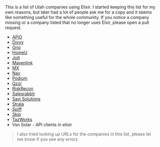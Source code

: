 This is a list of Utah companies using Elixir.
I started keeping this list for my own reasons, but later had a lot of people ask me for a copy and it seems like something useful for the whole community.
If you notice a company missing or a company listed that no longer uses Elxir, please open a pull request.

* [APiO](https://apio.tech/)
* [Divvy](https://getdivvy.com/)
* [Grio](https://thegrio.com/)
* [HomeU](https://www.homeuyyc.ca/)
* [Jolt](https://www.jolt.com/)
* [Mavenlink](https://www.mavenlink.com/)
* [MX](https://www.mx.com/)
* [Nav](https://www.nav.com/)
* [Podium](https://www.podium.com/)
* [Qzzr](https://www.qzzr.com/)
* [RiskRecon](https://www.riskrecon.com/)
* [Salesrabbit](https://www.salesrabbit.com/)
* [Savi Solutions](https://getsavi.com/)
* [Strala](https://www.strala.com/)
* [Spiff](https://spiff.com/)
* [Skip](https://skipio.com/)
* [TazWorks](https://tazworks.com/)
* Vsn Solar - API clients in elixir

> I also tried looking up URLs for the companies in this list, please let me know if you see any errors
